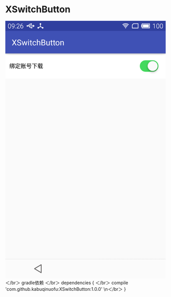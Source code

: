 # XSwitchButton
![image](https://github.com/kabuqinuofu/XSwitchButton/raw/master/app/src/main/res/Img/ios_style_switchbutton.png)＜/br＞
 gradle依赖 ＜/br＞
 	dependencies { ＜/br＞
	        compile 'com.github.kabuqinuofu:XSwitchButton:1.0.0' \n＜/br＞
	}
